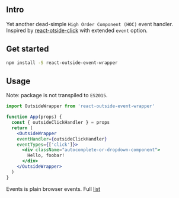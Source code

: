## Intro

Yet another dead-simple `High Order Component (HOC)` event handler. Inspired by  [react-otside-click](https://github.com/kentor/react-click-outside) with extended `event` option.

## Get started

```bash
npm install -S react-outside-event-wrapper
```

## Usage

Note: package is not transpiled to `ES2015`. 

```jsx
import OutsideWrapper from 'react-outside-event-wrapper'

function App(props) {
  const { outsideClickHandler } = props
  return (
    <OutsideWrapper
    eventHandler={outsideClickHandler}
    eventTypes={['click']}>
      <div className="autocomplete-or-dropdown-component">
        Hello, foobar!
      </div>
    </OutsideWrapper>
  )
}

```

Events is plain browser events. Full [list](https://developer.mozilla.org/en-US/docs/Web/Events)

